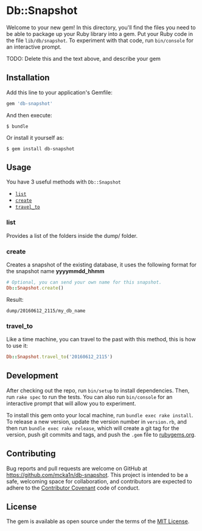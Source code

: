 # Db::Snapshot

Welcome to your new gem! In this directory, you'll find the files you need to be able to package up your Ruby library into a gem. Put your Ruby code in the file `lib/db/snapshot`. To experiment with that code, run `bin/console` for an interactive prompt.

TODO: Delete this and the text above, and describe your gem

## Installation

Add this line to your application's Gemfile:

```ruby
gem 'db-snapshot'
```

And then execute:

    $ bundle

Or install it yourself as:

    $ gem install db-snapshot

## Usage

You have 3 useful methods with `Db::Snapshot`

- [`list`](https://github.com/mcka1n/db-snapshot#list)
- [`create`](https://github.com/mcka1n/db-snapshot#create)
- [`travel_to`](https://github.com/mcka1n/db-snapshot#travel_to)

### list

Provides a list of the folders inside the dump/ folder.

### create

Creates a snapshot of the existing database, it uses the following format for
the snapshot name **yyyymmdd_hhmm**

```ruby
# Optional, you can send your own name for this snapshot.
Db::Snapshot.create()
```

Result:

    dump/20160612_2115/my_db_name

### travel_to

Like a time machine, you can travel to the past with this method, this is how to use it:

```ruby
Db::Snapshot.travel_to('20160612_2115')
```

## Development

After checking out the repo, run `bin/setup` to install dependencies. Then, run `rake spec` to run the tests. You can also run `bin/console` for an interactive prompt that will allow you to experiment.

To install this gem onto your local machine, run `bundle exec rake install`. To release a new version, update the version number in `version.rb`, and then run `bundle exec rake release`, which will create a git tag for the version, push git commits and tags, and push the `.gem` file to [rubygems.org](https://rubygems.org).

## Contributing

Bug reports and pull requests are welcome on GitHub at https://github.com/mcka1n/db-snapshot. This project is intended to be a safe, welcoming space for collaboration, and contributors are expected to adhere to the [Contributor Covenant](http://contributor-covenant.org) code of conduct.


## License

The gem is available as open source under the terms of the [MIT License](http://opensource.org/licenses/MIT).
